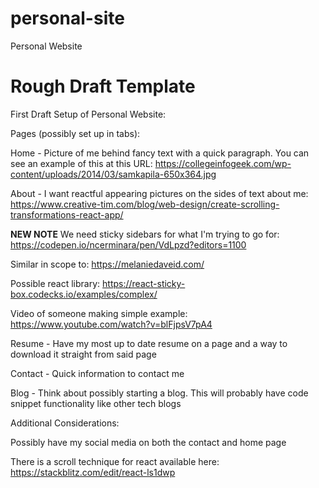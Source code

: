 # personal-site

Personal Website

# Rough Draft Template

First Draft Setup of Personal Website:

Pages (possibly set up in tabs):

Home - Picture of me behind fancy text with a quick paragraph. You can see an example of this at this URL: https://collegeinfogeek.com/wp-content/uploads/2014/03/samkapila-650x364.jpg

About - I want reactful appearing pictures on the sides of text about me: https://www.creative-tim.com/blog/web-design/create-scrolling-transformations-react-app/

**NEW NOTE**
We need sticky sidebars for what I'm trying to go for: https://codepen.io/ncerminara/pen/VdLpzd?editors=1100

Similar in scope to: https://melaniedaveid.com/

Possible react library: https://react-sticky-box.codecks.io/examples/complex/

Video of someone making simple example: https://www.youtube.com/watch?v=blFjpsV7pA4

Resume - Have my most up to date resume on a page and a way to download it straight from said page

Contact - Quick information to contact me

Blog - Think about possibly starting a blog. This will probably have code snippet functionality like other tech blogs

Additional Considerations:

Possibly have my social media on both the contact and home page

There is a scroll technique for react available here: https://stackblitz.com/edit/react-ls1dwp
